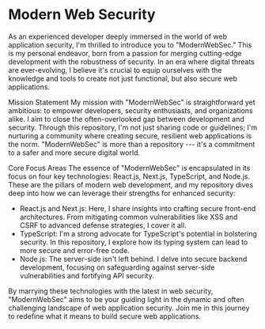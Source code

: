 # Modern Web Security
As an experienced developer deeply immersed in the world of web application security, I'm thrilled to introduce you to "ModernWebSec." This is my personal endeavor, born from a passion for merging cutting-edge development with the robustness of security. In an era where digital threats are ever-evolving, I believe it's crucial to equip ourselves with the knowledge and tools to create not just functional, but also secure web applications.

Mission Statement My mission with "ModernWebSec" is straightforward yet ambitious: to empower developers, security enthusiasts, and organizations alike. I aim to close the often-overlooked gap between development and security. Through this repository, I'm not just sharing code or guidelines; I'm nurturing a community where creating secure, resilient web applications is the norm. "ModernWebSec" is more than a repository --- it's a commitment to a safer and more secure digital world.

Core Focus Areas The essence of "ModernWebSec" is encapsulated in its focus on four key technologies: React.js, Next.js, TypeScript, and Node.js. These are the pillars of modern web development, and my repository dives deep into how we can leverage their strengths for enhanced security:

-   React.js and Next.js: Here, I share insights into crafting secure front-end architectures. From mitigating common vulnerabilities like XSS and CSRF to advanced defense strategies, I cover it all.
-   TypeScript: I'm a strong advocate for TypeScript's potential in bolstering security. In this repository, I explore how its typing system can lead to more secure and error-free code.
-   Node.js: The server-side isn't left behind. I delve into secure backend development, focusing on safeguarding against server-side vulnerabilities and fortifying API security.

By marrying these technologies with the latest in web security, "ModernWebSec" aims to be your guiding light in the dynamic and often challenging landscape of web application security. Join me in this journey to redefine what it means to build secure web applications.
